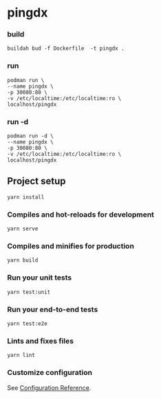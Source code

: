 # pingdx
### build
    buildah bud -f Dockerfile  -t pingdx .
### run
    podman run \
    --name pingdx \
    -p 30080:80 \
    -v /etc/localtime:/etc/localtime:ro \
    localhost/pingdx
 
 ### run -d
    podman run -d \
    --name pingdx \
    -p 30080:80 \
    -v /etc/localtime:/etc/localtime:ro \
    localhost/pingdx
## Project setup
```
yarn install
```

### Compiles and hot-reloads for development
```
yarn serve
```

### Compiles and minifies for production
```
yarn build
```

### Run your unit tests
```
yarn test:unit
```

### Run your end-to-end tests
```
yarn test:e2e
```

### Lints and fixes files
```
yarn lint
```

### Customize configuration
See [Configuration Reference](https://cli.vuejs.org/config/).
